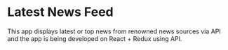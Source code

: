 # Latest News Feed
This app displays latest or top news from renowned news sources via API and the app is being developed on React + Redux using API.
